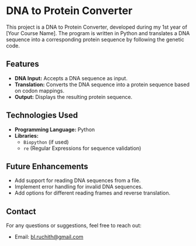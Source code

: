 # DNA to Protein Converter

This project is a DNA to Protein Converter, developed during my 1st year of [Your Course Name]. The program is written in Python and translates a DNA sequence into a corresponding protein sequence by following the genetic code.

## Features

- **DNA Input:** Accepts a DNA sequence as input.
- **Translation:** Converts the DNA sequence into a protein sequence based on codon mappings.
- **Output:** Displays the resulting protein sequence.

## Technologies Used

- **Programming Language:** Python
- **Libraries:** 
  - `Biopython` (if used)
  - `re` (Regular Expressions for sequence validation)

## Future Enhancements
- Add support for reading DNA sequences from a file.
- Implement error handling for invalid DNA sequences.
- Add options for different reading frames and reverse translation.


## Contact
For any questions or suggestions, feel free to reach out:

- Email: bl.ruchith@gmail.com



